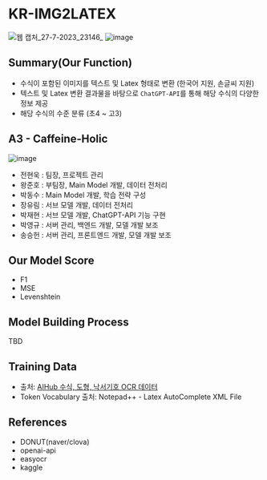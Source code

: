 # KR-IMG2LATEX
![웹 캡처_27-7-2023_23146_](https://github.com/KDTAI-A3/kr-img2latex/assets/81287077/32bf89d0-98ff-4646-aa9b-7f74e862863a)
![image](https://github.com/KDTAI-A3/kr-img2latex/assets/81287077/078accc2-a085-429b-abd3-84be864c960b)


## Summary(Our Function)
- 수식이 포함된 이미지를 텍스트 및 Latex 형태로 변환 (한국어 지원, 손글씨 지원)
- 텍스트 및 Latex 변환 결과물을 바탕으로 `ChatGPT-API`를 통해 해당 수식의 다양한 정보 제공
- 해당 수식의 수준 분류 (초4 ~ 고3)

## A3 - Caffeine-Holic
![image](https://github.com/KDTAI-A3/kr-img2latex/assets/81287077/e46a6a13-6396-4973-8dc8-230a2812ca47)

- 전현욱 : 팀장, 프로젝트 관리
- 왕준호 : 부팀장, Main Model 개발, 데이터 전처리
- 박동수 : Main Model 개발, 학습 전략 구성
- 장유림 : 서브 모델 개발, 데이터 전처리
- 박재현 : 서브 모델 개발, ChatGPT-API 기능 구현
- 박영규 : 서버 관리, 백엔드 개발, 모델 개발 보조
- 송승헌 : 서버 관리, 프론트엔드 개발, 모델 개발 보조

## Our Model Score
- F1
- MSE
- Levenshtein

## Model Building Process
TBD

## Training Data
- 출처: [AIHub 수식, 도형, 낙서기호 OCR 데이터](https://www.aihub.or.kr/aihubdata/data/view.do?currMenu=115&topMenu=100&dataSetSn=479)
- Token Vocabulary 출처: Notepad++ - Latex AutoComplete XML File

## References
- DONUT(naver/clova)
- openai-api
- easyocr
- kaggle
